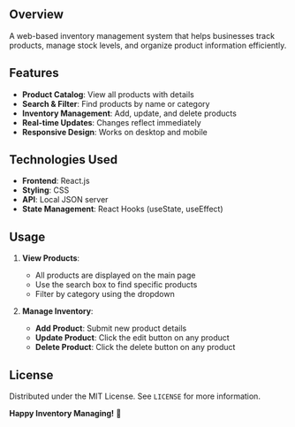## Overview
A web-based inventory management system that helps businesses track products, manage stock levels, and organize product information efficiently.

## Features
- **Product Catalog**: View all products with details
- **Search & Filter**: Find products by name or category
- **Inventory Management**: Add, update, and delete products
- **Real-time Updates**: Changes reflect immediately
- **Responsive Design**: Works on desktop and mobile

## Technologies Used
- **Frontend**: React.js
- **Styling**: CSS
- **API**: Local JSON server
- **State Management**: React Hooks (useState, useEffect)

## Usage
1. **View Products**:
   - All products are displayed on the main page
   - Use the search box to find specific products
   - Filter by category using the dropdown

2. **Manage Inventory**:
   - **Add Product**: Submit new product details
   - **Update Product**: Click the edit button on any product
   - **Delete Product**: Click the delete button on any product


## License
Distributed under the MIT License. See `LICENSE` for more information.

**Happy Inventory Managing!** 🎉


